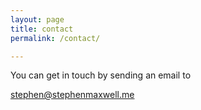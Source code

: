 ```yaml
---
layout: page
title: contact
permalink: /contact/

---
```



You can get in touch by sending an email to 

[<span style="unicode-bidi: bidi-override; direction: rtl;">em.llewxamnehpets@nehpets</span>](mailto:)
